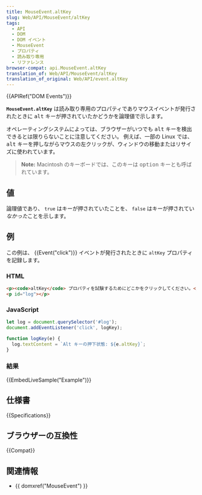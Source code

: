 ```yaml
---
title: MouseEvent.altKey
slug: Web/API/MouseEvent/altKey
tags:
  - API
  - DOM
  - DOM イベント
  - MouseEvent
  - プロパティ
  - 読み取り専用
  - リファレンス
browser-compat: api.MouseEvent.altKey
translation_of: Web/API/MouseEvent/altKey
translation_of_original: Web/API/event.altKey
---
```

{{APIRef("DOM Events")}}

**`MouseEvent.altKey`** は読み取り専用のプロパティでありマウスイベントが発行されたときに <kbd>alt</kbd> キーが押されていたかどうかを論理値で示します。

オペレーティングシステムによっては、ブラウザーがいつでも <kbd>alt</kbd> キーを検出できるとは限りらないことに注意してください。
例えば、一部の Linux では、 <kbd>alt</kbd> キーを押しながらマウスの左クリックが、ウィンドウの移動またはリサイズに使われています。

> **Note:** Macintosh のキーボードでは、このキーは <kbd>option</kbd> キーとも呼ばれています。

## 値

論理値であり、 `true` はキーが押されていたことを、 `false` はキーが押されてい*なかった*ことを示します。

## 例

この例は、 {{Event("click")}} イベントが発行されたときに `altKey` プロパティを記録します。

### HTML

```html
<p><code>altKey</code> プロパティを試験するためにどこかをクリックしてください。</p>
<p id="log"></p>
```

### JavaScript

```js
let log = document.querySelector('#log');
document.addEventListener('click', logKey);

function logKey(e) {
  log.textContent = `Alt キーの押下状態: ${e.altKey}`;
}
```

### 結果

{{EmbedLiveSample("Example")}}

## 仕様書

{{Specifications}}

## ブラウザーの互換性

{{Compat}}

## 関連情報

- {{ domxref("MouseEvent") }}
